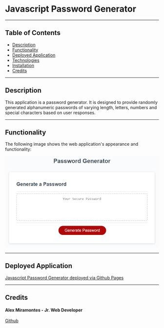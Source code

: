 # Javascript Password Generator

---

## Table of Contents 

- [Description](#description)
- [Functionality](#functionality)
- [Deployed Application](#deployed-application)
- [Technologies](#technologies)
- [Installation](#installation)
- [Credits](#credits)

---

## Description

This application is a password generator. It is designed to provide randomly generated alphanumeric passwords of varying length, letters, numbers and special characters based on user responses. 

---

## Functionality

The following image shows the web application's appearance and functionality:

![The Password Generator application displays a red button to "Generate Password".](./Assets/03-javascript-homework-demo.png)

---

## Deployed Application

[Javascript Password Generator deployed via Github Pages](https://amiramonte.github.io/javascript-password-generator/)

---


## Credits

#### Alex Miramontes - Jr. Web Developer
[Github](https://github.com/amiramonte)
